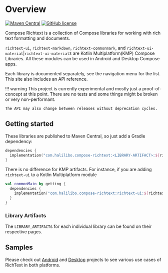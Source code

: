 # Overview

[![Maven Central](https://img.shields.io/maven-central/v/com.halilibo.compose-richtext/richtext-ui.svg?label=Maven%20Central)](https://search.maven.org/search?q=g:%22com.halilibo.compose-richtext%22)
[![GitHub license](https://img.shields.io/badge/license-Apache%20License%202.0-blue.svg?style=flat)](https://www.apache.org/licenses/LICENSE-2.0)

Compose Richtext is a collection of Compose libraries for working with rich text formatting and
documents. 

`richtext-ui`, `richtext-markdown`, `richtext-commonmark`, and `richtext-ui-material`|`richtext-ui-material3` are Kotlin Multiplatform(KMP) Compose Libraries.
All these modules can be used in Android and Desktop Compose apps. 

Each library is documented separately, see the navigation menu for the list. This site also includes
an API reference.

!!! warning
    This project is currently experimental and mostly just a proof-of-concept at this point.
    There are no tests and some things might be broken or very non-performant.

    The API may also change between releases without deprecation cycles.

## Getting started

These libraries are published to Maven Central, so just add a Gradle dependency:

```kotlin
dependencies {
  implementation("com.halilibo.compose-richtext:<LIBRARY-ARTIFACT>:${richtext_version}")
}
```

There is no difference for KMP artifacts. For instance, if you are adding `richtext-ui` to a Kotlin Multiplatform module

```kotlin
val commonMain by getting {
  dependencies {
    implementation("com.halilibo.compose-richtext:richtext-ui:${richtext_version}")
  }
}
```

### Library Artifacts

The `LIBRARY_ARTIFACT`s for each individual library can be found on their respective pages.

## Samples

Please check out [Android](https://github.com/halilozercan/compose-richtext/tree/main/android-sample) and [Desktop](https://github.com/halilozercan/compose-richtext/tree/main/desktop-sample)
projects to see various use cases of RichText in both platforms.